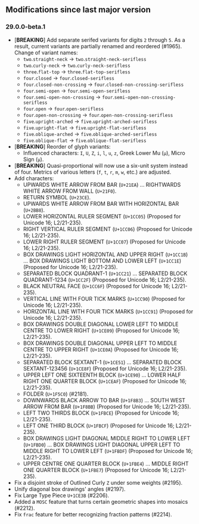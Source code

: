 ## Modifications since last major version

### 29.0.0-beta.1

* \[**BREAKING**\] Add separate serifed variants for digits `2` through `5`. As a result, current variants are partially renamed and reordered (#1965). Change of variant names:
  - `two`.`straight-neck` → `two`.`straight-neck-serifless`
  - `two`.`curly-neck` → `two`.`curly-neck-serifless`
  - `three`.`flat-top` → `three`.`flat-top-serifless`
  - `four`.`closed` → `four`.`closed-serifless`
  - `four`.`closed-non-crossing` → `four`.`closed-non-crossing-serifless`
  - `four`.`semi-open` → `four`.`semi-open-serifless`
  - `four`.`semi-open-non-crossing` → `four`.`semi-open-non-crossing-serifless`
  - `four`.`open` → `four`.`open-serifless`
  - `four`.`open-non-crossing` → `four`.`open-non-crossing-serifless`
  - `five`.`upright-arched` → `five`.`upright-arched-serifless`
  - `five`.`upright-flat` → `five`.`upright-flat-serifless`
  - `five`.`oblique-arched` → `five`.`oblique-arched-serifless`
  - `five`.`oblique-flat` → `five`.`oblique-flat-serifless`
* \[**BREAKING**\] Reorder of glyph variants:
   - Influenced characters: `I`, `U`, `Z`, `i`, `l`, `u`, `z`, Greek Lower Mu (`μ`), Micro Sign (`µ`).
* \[**BREAKING**\] Quasi-proportional will now use a six-unit system instead of four. Metrics of various letters (`f`, `t`, `r`, `m`, `w`, etc.) are adjusted.
* Add characters:
  - UPWARDS WHITE ARROW FROM BAR (`U+21EA`) ... RIGHTWARDS WHITE ARROW FROM WALL (`U+21F0`).
  - RETURN SYMBOL (`U+23CE`).
  - UPWARDS WHITE ARROW FROM BAR WITH HORIZONTAL BAR (`U+2BB8`).
  - LOWER HORIZONTAL RULER SEGMENT (`U+1CC05`)  (Proposed for Unicode 16; L2/21-235).
  - RIGHT VERTICAL RULER SEGMENT (`U+1CC06`)  (Proposed for Unicode 16; L2/21-235).
  - LOWER RIGHT RULER SEGMENT (`U+1CC07`)  (Proposed for Unicode 16; L2/21-235).
  - BOX DRAWINGS LIGHT HORIZONTAL AND UPPER RIGHT (`U+1CC1B`) ... BOX DRAWINGS LIGHT BOTTOM AND LOWER LEFT (`U+1CC1E`)  (Proposed for Unicode 16; L2/21-235).
  - SEPARATED BLOCK QUADRANT-1 (`U+1CC21`) ... SEPARATED BLOCK QUADRANT-1234 (`U+1CC2F`)  (Proposed for Unicode 16; L2/21-235).
  - BLACK NEUTRAL FACE (`U+1CC6F`)  (Proposed for Unicode 16; L2/21-235).
  - VERTICAL LINE WITH FOUR TICK MARKS (`U+1CC90`)  (Proposed for Unicode 16; L2/21-235).
  - HORIZONTAL LINE WITH FOUR TICK MARKS (`U+1CC91`)  (Proposed for Unicode 16; L2/21-235).
  - BOX DRAWINGS DOUBLE DIAGONAL LOWER LEFT TO MIDDLE CENTRE TO LOWER RIGHT (`U+1CE09`)  (Proposed for Unicode 16; L2/21-235).
  - BOX DRAWINGS DOUBLE DIAGONAL UPPER LEFT TO MIDDLE CENTRE TO UPPER RIGHT (`U+1CE0A`)  (Proposed for Unicode 16; L2/21-235).
  - SEPARATED BLOCK SEXTANT-1 (`U+1CE51`) ... SEPARATED BLOCK SEXTANT-123456 (`U+1CE8F`)  (Proposed for Unicode 16; L2/21-235).
  - UPPER LEFT ONE SIXTEENTH BLOCK (`U+1CE90`) ... LOWER HALF RIGHT ONE QUARTER BLOCK (`U+1CEAF`)  (Proposed for Unicode 16; L2/21-235).
  - FOLDER (`U+1F5C0`) (#2181).
  - DOWNWARDS BLACK ARROW TO BAR (`U+1F8B3`) ... SOUTH WEST ARROW FROM BAR (`U+1F8BB`)  (Proposed for Unicode 16; L2/21-235).
  - LEFT TWO THIRDS BLOCK (`U+1FBCE`)  (Proposed for Unicode 16; L2/21-235).
  - LEFT ONE THIRD BLOCK (`U+1FBCF`)  (Proposed for Unicode 16; L2/21-235).
  - BOX DRAWINGS LIGHT DIAGONAL MIDDLE RIGHT TO LOWER LEFT (`U+1FBD0`) ... BOX DRAWINGS LIGHT DIAGONAL UPPER LEFT TO MIDDLE RIGHT TO LOWER LEFT (`U+1FBDF`)  (Proposed for Unicode 16; L2/21-235).
  - UPPER CENTRE ONE QUARTER BLOCK (`U+1FBE4`) ... MIDDLE RIGHT ONE QUARTER BLOCK (`U+1FBE7`)  (Proposed for Unicode 16; L2/21-235).
* Fix a disjoint stroke of Outlined Curly `Z` under some weights (#2195).
* Unify diagonal box drawings' angles (#2197).
* Fix Large Type Piece `U+1CE3B` (#2206).
* Added a `MOSC` feature that turns certain geometric shapes into mosaics (#2212).
* Fix `frac` feature for better recognizing fraction patterns (#2214).


